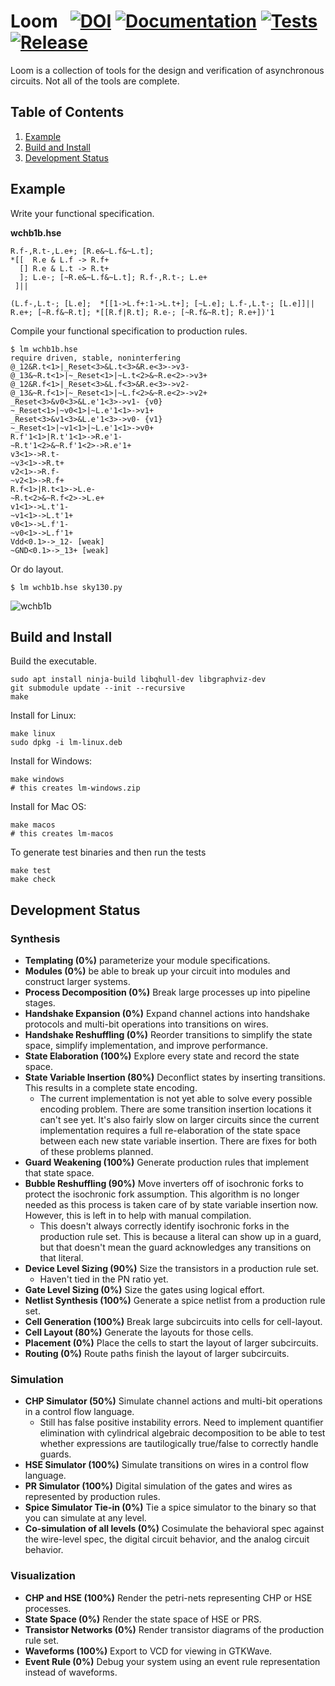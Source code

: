 # Loom &nbsp; [![DOI](https://zenodo.org/badge/DOI/10.5281/zenodo.13992088.svg)](https://doi.org/10.5281/zenodo.13992088) [![Documentation](https://img.shields.io/badge/Documentation-blue.svg)](https://broccolimicro.github.io/loom) [![Tests](https://github.com/broccolimicro/loom/actions/workflows/test.yml/badge.svg)](https://github.com/broccolimicro/loom/actions/workflows/test.yml) [![Release](https://github.com/broccolimicro/loom/actions/workflows/release.yml/badge.svg)](https://github.com/broccolimicro/loom/actions/workflows/release.yml)

Loom is a collection of tools for the design and verification of
asynchronous circuits. Not all of the tools are complete.

## Table of Contents
1. [Example](#example)
3. [Build and Install](#build)
2. [Development Status](#status)

<a name="example"></a>
## Example

Write your functional specification.

**wchb1b.hse**
```
R.f-,R.t-,L.e+; [R.e&~L.f&~L.t];
*[[  R.e & L.f -> R.f+
  [] R.e & L.t -> R.t+
  ]; L.e-; [~R.e&~L.f&~L.t]; R.f-,R.t-; L.e+
 ]||

(L.f-,L.t-; [L.e];  *[[1->L.f+:1->L.t+]; [~L.e]; L.f-,L.t-; [L.e]]||
R.e+; [~R.f&~R.t]; *[[R.f|R.t]; R.e-; [~R.f&~R.t]; R.e+])'1
```

Compile your functional specification to production rules.

```
$ lm wchb1b.hse
require driven, stable, noninterfering
@_12&R.t<1>|_Reset<3>&L.t<3>&R.e<3>->v3-
@_13&~R.t<1>|~_Reset<1>|~L.t<2>&~R.e<2>->v3+
@_12&R.f<1>|_Reset<3>&L.f<3>&R.e<3>->v2-
@_13&~R.f<1>|~_Reset<1>|~L.f<2>&~R.e<2>->v2+
_Reset<3>&v0<3>&L.e'1<3>->v1- {v0}
~_Reset<1>|~v0<1>|~L.e'1<1>->v1+
_Reset<3>&v1<3>&L.e'1<3>->v0- {v1}
~_Reset<1>|~v1<1>|~L.e'1<1>->v0+
R.f'1<1>|R.t'1<1>->R.e'1-
~R.t'1<2>&~R.f'1<2>->R.e'1+
v3<1>->R.t-
~v3<1>->R.t+
v2<1>->R.f-
~v2<1>->R.f+
R.f<1>|R.t<1>->L.e-
~R.t<2>&~R.f<2>->L.e+
v1<1>->L.t'1-
~v1<1>->L.t'1+
v0<1>->L.f'1-
~v0<1>->L.f'1+
Vdd<0.1>->_12- [weak]
~GND<0.1>->_13+ [weak]
```

Or do layout.

```
$ lm wchb1b.hse sky130.py
```

![wchb1b](https://github.com/user-attachments/assets/7337f6f7-7d8e-4ec4-80ae-6e5c24b931ab)

<a name="build"></a>
## Build and Install

Build the executable.
```
sudo apt install ninja-build libqhull-dev libgraphviz-dev
git submodule update --init --recursive
make
```

Install for Linux:
```
make linux
sudo dpkg -i lm-linux.deb
```

Install for Windows:
```
make windows
# this creates lm-windows.zip
```

Install for Mac OS:
```
make macos
# this creates lm-macos
```

To generate test binaries and then run the tests
```
make test
make check
```

<a name="status"></a>
## Development Status

### Synthesis
* **Templating (0%)** parameterize your module specifications.
* **Modules (0%)** be able to break up your circuit into modules and construct larger systems.
* **Process Decomposition (0%)** Break large processes up into pipeline stages.
* **Handshake Expansion (0%)** Expand channel actions into handshake protocols and multi-bit operations into transitions on wires.
* **Handshake Reshuffling (0%)** Reorder transitions to simplify the state space, simplify implementation, and improve performance.
* **State Elaboration (100%)** Explore every state and record the state space.
* **State Variable Insertion (80%)** Deconflict states by inserting transitions. This results in a complete state encoding.
	- The current implementation is not yet able to solve every possible encoding
		problem. There are some transition insertion locations it can't see yet.
		It's also fairly slow on larger circuits since the current implementation
		requires a full re-elaboration of the state space between each new state
		variable insertion. There are fixes for both of these problems planned.
* **Guard Weakening (100%)** Generate production rules that implement that state space.
* **Bubble Reshuffling (90%)** Move inverters off of isochronic forks to protect the isochronic fork assumption. This algorithm is no longer needed as this process is taken care of by state variable insertion now. However, this is left in to help with manual compilation.
	- This doesn't always correctly identify isochronic forks in the production
	  rule set. This is because a literal can show up in a guard, but that
		doesn't mean the guard acknowledges any transitions on that literal.
* **Device Level Sizing (90%)** Size the transistors in a production rule set.
	- Haven't tied in the PN ratio yet.
* **Gate Level Sizing (0%)** Size the gates using logical effort.
* **Netlist Synthesis (100%)** Generate a spice netlist from a production rule set.
* **Cell Generation (100%)** Break large subcircuits into cells for cell-layout.
* **Cell Layout (80%)** Generate the layouts for those cells.
* **Placement (0%)** Place the cells to start the layout of larger subcircuits.
* **Routing (0%)** Route paths finish the layout of larger subcircuits.

### Simulation

* **CHP Simulator (50%)** Simulate channel actions and multi-bit operations in a control flow language.
	- Still has false positive instability errors. Need to implement quantifier
	  elimination with cylindrical algebraic decomposition to be able to test
		whether expressions are tautilogically true/false to correctly handle guards.
* **HSE Simulator (100%)** Simulate transitions on wires in a control flow language.
* **PR Simulator (100%)** Digital simulation of the gates and wires as represented by production rules.
* **Spice Simulator Tie-in (0%)** Tie a spice simulator to the binary so that you can simulate at any level.
* **Co-simulation of all levels (0%)** Cosimulate the behavioral spec against the wire-level spec, the digital circuit behavior, and the analog circuit behavior.

### Visualization

* **CHP and HSE (100%)** Render the petri-nets representing CHP or HSE processes.
* **State Space (0%)** Render the state space of HSE or PRS.
* **Transistor Networks (0%)** Render transistor diagrams of the production rule set.
* **Waveforms (100%)** Export to VCD for viewing in GTKWave.
* **Event Rule (0%)** Debug your system using an event rule representation instead of waveforms.


